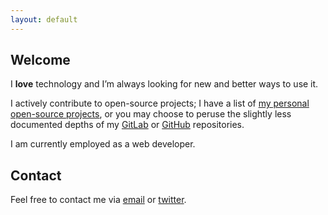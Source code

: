 ```yaml
---
layout: default
---
```

## Welcome

I **love** technology and Iʼm always looking for new and better ways to use it.

I actively contribute to open-source projects; I have a list of [my personal open-source projects](examples.html), or you may choose to peruse the slightly less documented depths of my [GitLab](https://gitlab.com/u/grapegravity) or [GitHub](https://github.com/grapegravity) repositories.

I am currently employed as a web developer.

## Contact
Feel free to contact me via [email](mailto:hello@jessicastokes.net) or [twitter](https://twitter.com/grapegravity).
